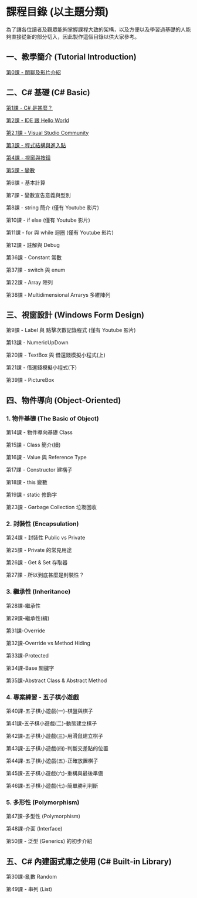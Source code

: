 # 課程目錄 (以主題分類)

為了讓各位讀者及觀眾能夠掌握課程大致的架構，以及方便以及學習過基礎的人能夠直接從新的部分切入，因此製作這個目錄以供大家參考。

## 一、教學簡介 (Tutorial Introduction)

[第0課 - 閒聊及影片介紹](class-0-introduction.md)


## 二、C# 基礎 (C# Basic)

[第1課 - C# 是甚麼？](class-1-what-is-c-sharp.md)

[第2課 - IDE 跟 Hello World](class-2-ide-and-hello-world.md)

[第2.1課 - Visual Studio Community](class-2.1-vs-community.md)

[第3課 - 程式結構與進入點](class-3-entry-point.md)

[第4課 - 視窗與按鈕](class-4-windows-and-buttons.md)

[第5課 - 變數](class-5-variables.md)

第6課 - 基本計算

第7課 - 變數宣告意義與型別

第8課 - string 簡介 (僅有 Youtube 影片)

第10課 - if else (僅有 Youtube 影片)

第11課 - for 與 while 迴圈 (僅有 Youtube 影片)

第12課 - 註解與 Debug

第36課 - Constant 常數

第37課 - switch 與 enum

第22課 - Array 陣列

第38課 - Multidimensional Arrarys 多維陣列


## 三、視窗設計 (Windows Form Design)

第9課 - Label 與 點擊次數記錄程式 (僅有 Youtube 影片)

第13課 - NumericUpDown

第20課 - TextBox 與 借還錢模擬小程式(上)

第21課 - 借還錢模擬小程式(下)

第39課 - PictureBox


## 四、物件導向 (Object-Oriented)

### 1. 物件基礎 (The Basic of Object)

第14課 - 物件導向基礎 Class

第15課 - Class 簡介(續)

第16課 - Value 與 Reference Type

第17課 - Constructor 建構子

第18課 - this 變數

第19課 - static 修飾字

第23課 - Garbage Collection 垃圾回收


### 2. 封裝性 (Encapsulation)

第24課 - 封裝性 Public vs Private

第25課 - Private 的常見用途

第26課 - Get & Set 存取器

第27課 - 所以到底甚麼是封裝性？


### 3. 繼承性 (Inheritance)

第28課-繼承性

第29課-繼承性(續)

第31課-Override

第32課-Override vs Method Hiding

第33課-Protected

第34課-Base 關鍵字

第35課-Abstract Class & Abstract Method


### 4. 專案練習 - 五子棋小遊戲

第40課-五子棋小遊戲(一)-棋盤與棋子

第41課-五子棋小遊戲(二)-動態建立棋子

第42課-五子棋小遊戲(三)-用滑鼠建立棋子

第43課-五子棋小遊戲(四)-判斷交差點的位置

第44課-五子棋小遊戲(五)-正確放置棋子

第45課-五子棋小遊戲(六)-重構與最後準備

第46課-五子棋小遊戲(七)-簡單勝利判斷


### 5. 多形性 (Polymorphism)

第47課-多型性 (Polymorphism)

第48課-介面 (Interface)

第50課 - 泛型 (Generics) 的初步介紹


## 五、C# 內建函式庫之使用 (C# Built-in Library)

第30課-亂數 Random

第49課 - 串列 (List)
